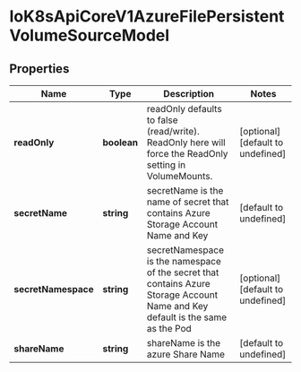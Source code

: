 # IoK8sApiCoreV1AzureFilePersistentVolumeSourceModel

## Properties

Name | Type | Description | Notes
------------ | ------------- | ------------- | -------------
**readOnly** | **boolean** | readOnly defaults to false (read/write). ReadOnly here will force the ReadOnly setting in VolumeMounts. | [optional] [default to undefined]
**secretName** | **string** | secretName is the name of secret that contains Azure Storage Account Name and Key | [default to undefined]
**secretNamespace** | **string** | secretNamespace is the namespace of the secret that contains Azure Storage Account Name and Key default is the same as the Pod | [optional] [default to undefined]
**shareName** | **string** | shareName is the azure Share Name | [default to undefined]


